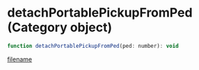 # detachPortablePickupFromPed (Category object)

```js
function detachPortablePickupFromPed(ped: number): void
```

[filename](detachPortablePickupFromPed_m.md ':include')